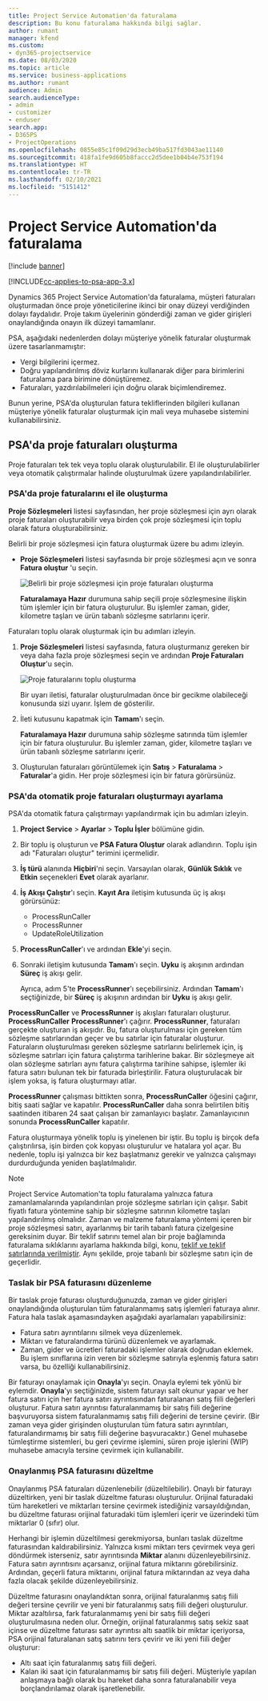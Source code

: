 ```yaml
---
title: Project Service Automation'da faturalama
description: Bu konu faturalama hakkında bilgi sağlar.
author: rumant
manager: kfend
ms.custom:
- dyn365-projectservice
ms.date: 08/03/2020
ms.topic: article
ms.service: business-applications
ms.author: rumant
audience: Admin
search.audienceType:
- admin
- customizer
- enduser
search.app:
- D365PS
- ProjectOperations
ms.openlocfilehash: 0855e85c1f09d29d3ecb49ba517fd3043ae11140
ms.sourcegitcommit: 418fa1fe9d605b8faccc2d5dee1b04b4e753f194
ms.translationtype: HT
ms.contentlocale: tr-TR
ms.lasthandoff: 02/10/2021
ms.locfileid: "5151412"
---
```

# <a name="invoicing-in-project-service-automation"></a>Project Service Automation'da faturalama

[!include [banner](../includes/psa-now-project-operations.md)]

[!INCLUDE[cc-applies-to-psa-app-3.x](../includes/cc-applies-to-psa-app-3x.md)]

Dynamics 365 Project Service Automation'da faturalama, müşteri faturaları oluşturmadan önce proje yöneticilerine ikinci bir onay düzeyi verdiğinden dolayı faydalıdır. Proje takım üyelerinin gönderdiği zaman ve gider girişleri onaylandığında onayın ilk düzeyi tamamlanır.

PSA, aşağıdaki nedenlerden dolayı müşteriye yönelik faturalar oluşturmak üzere tasarlanmamıştır:

- Vergi bilgilerini içermez.
- Doğru yapılandırılmış döviz kurlarını kullanarak diğer para birimlerini faturalama para birimine dönüştüremez.
- Faturaları, yazdırılabilmeleri için doğru olarak biçimlendiremez.

Bunun yerine, PSA'da oluşturulan fatura tekliflerinden bilgileri kullanan müşteriye yönelik faturalar oluşturmak için mali veya muhasebe sistemini kullanabilirsiniz.

## <a name="creating-project-invoices-in-psa"></a>PSA'da proje faturaları oluşturma

Proje faturaları tek tek veya toplu olarak oluşturulabilir. El ile oluşturulabilirler veya otomatik çalıştırmalar halinde oluşturulmak üzere yapılandırılabilirler.

### <a name="manually-create-project-invoices-in-psa"></a>PSA'da proje faturalarını el ile oluşturma

**Proje Sözleşmeleri** listesi sayfasından, her proje sözleşmesi için ayrı olarak proje faturaları oluşturabilir veya birden çok proje sözleşmesi için toplu olarak fatura oluşturabilirsiniz.

Belirli bir proje sözleşmesi için fatura oluşturmak üzere bu adımı izleyin.

- **Proje Sözleşmeleri** listesi sayfasında bir proje sözleşmesi açın ve sonra **Fatura oluştur** 'u seçin.

    ![Belirli bir proje sözleşmesi için proje faturaları oluşturma](media/CreateProjectInvoicesOneByOne.png)

    **Faturalamaya Hazır** durumuna sahip seçili proje sözleşmesine ilişkin tüm işlemler için bir fatura oluşturulur. Bu işlemler zaman, gider, kilometre taşları ve ürün tabanlı sözleşme satırlarını içerir.

Faturaları toplu olarak oluşturmak için bu adımları izleyin.

1. **Proje Sözleşmeleri** listesi sayfasında, fatura oluşturmanız gereken bir veya daha fazla proje sözleşmesi seçin ve ardından **Proje Faturaları Oluştur**'u seçin.

    ![Proje faturalarını toplu oluşturma](media/CreateProjectInvoicesBulk.png)

    Bir uyarı iletisi, faturalar oluşturulmadan önce bir gecikme olabileceği konusunda sizi uyarır. İşlem de gösterilir.

2. İleti kutusunu kapatmak için **Tamam**'ı seçin.

    **Faturalamaya Hazır** durumuna sahip sözleşme satırında tüm işlemler için bir fatura oluşturulur. Bu işlemler zaman, gider, kilometre taşları ve ürün tabanlı sözleşme satırlarını içerir.

3. Oluşturulan faturaları görüntülemek için **Satış** \> **Faturalama** \> **Faturalar**'a gidin. Her proje sözleşmesi için bir fatura görürsünüz.

### <a name="set-up-automated-creation-of-project-invoices-in-psa"></a>PSA'da otomatik proje faturaları oluşturmayı ayarlama

PSA'da otomatik fatura çalıştırmayı yapılandırmak için bu adımları izleyin.

1. **Project Service** \> **Ayarlar** \> **Toplu İşler** bölümüne gidin.
2. Bir toplu iş oluşturun ve **PSA Fatura Oluştur** olarak adlandırın. Toplu işin adı "Faturaları oluştur" terimini içermelidir.
3. **İş türü** alanında **Hiçbiri**'ni seçin. Varsayılan olarak, **Günlük Sıklık** ve **Etkin** seçenekleri **Evet** olarak ayarlanır.
4. **İş Akışı Çalıştır**'ı seçin. **Kayıt Ara** iletişim kutusunda üç iş akışı görürsünüz:

    - ProcessRunCaller
    - ProcessRunner
    - UpdateRoleUtilization

5. **ProcessRunCaller**'ı ve ardından **Ekle**'yi seçin.
6. Sonraki iletişim kutusunda **Tamam**'ı seçin. **Uyku** iş akışının ardından **Süreç** iş akışı gelir.

    Ayrıca, adım 5'te **ProcessRunner**'ı seçebilirsiniz. Ardından **Tamam**'ı seçtiğinizde, bir **Süreç** iş akışının ardından bir **Uyku** iş akışı gelir.

**ProcessRunCaller** ve **ProcessRunner** iş akışları faturaları oluşturur. **ProcessRunCaller** **ProcessRunner**'ı çağırır. **ProcessRunner**, faturaları gerçekte oluşturan iş akışıdır. Bu, fatura oluşturulması için gereken tüm sözleşme satırlarından geçer ve bu satırlar için faturalar oluşturur. Faturaların oluşturulması gereken sözleşme satırlarını belirlemek için, iş sözleşme satırları için fatura çalıştırma tarihlerine bakar. Bir sözleşmeye ait olan sözleşme satırları aynı fatura çalıştırma tarihine sahipse, işlemler iki fatura satırı bulunan tek bir faturada birleştirilir. Fatura oluşturulacak bir işlem yoksa, iş fatura oluşturmayı atlar.

**ProcessRunner** çalışması bittikten sonra, **ProcessRunCaller** öğesini çağırır, bitiş saati sağlar ve kapatılır. **ProcessRunCaller** daha sonra belirtilen bitiş saatinden itibaren 24 saat çalışan bir zamanlayıcı başlatır. Zamanlayıcının sonunda **ProcessRunCaller** kapatılır.

Fatura oluşturmaya yönelik toplu iş yinelenen bir iştir. Bu toplu iş birçok defa çalıştırılırsa, işin birden çok kopyası oluşturulur ve hatalara yol açar. Bu nedenle, toplu işi yalnızca bir kez başlatmanız gerekir ve yalnızca çalışmayı durdurduğunda yeniden başlatılmalıdır.

> [!NOTE]
> Project Service Automation'ta toplu faturalama yalnızca fatura zamanlamalarında yapılandırılan proje sözleşme satırları için çalışır. Sabit fiyatlı fatura yöntemine sahip bir sözleşme satırının kilometre taşları yapılandırılmış olmalıdır. Zaman ve malzeme faturalama yöntemi içeren bir proje sözleşmesi satırı, ayarlanmış bir tarih tabanlı fatura çizelgesine gereksinim duyar. Bir teklif satırını temel alan bir proje bağlamında faturalama sıklıklarını ayarlama hakkında bilgi, konu, [teklif ve teklif satırlarında verilmiştir](basic-quote-lines.md#invoice-schedule). Aynı şekilde, proje tabanlı bir sözleşme satırı için de geçerlidir.      
 
### <a name="edit-a-draft-psa-invoice"></a>Taslak bir PSA faturasını düzenleme

Bir taslak proje faturası oluşturduğunuzda, zaman ve gider girişleri onaylandığında oluşturulan tüm faturalanmamış satış işlemleri faturaya alınır. Fatura hala taslak aşamasındayken aşağıdaki ayarlamaları yapabilirsiniz:

- Fatura satırı ayrıntılarını silmek veya düzenlemek.
- Miktarı ve faturalandırma türünü düzenlemek ve ayarlamak.
- Zaman, gider ve ücretleri faturadaki işlemler olarak doğrudan eklemek. Bu işlem sınıflarına izin veren bir sözleşme satırıyla eşlenmiş fatura satırı varsa, bu özelliği kullanabilirsiniz.

Bir faturayı onaylamak için **Onayla**'yı seçin. Onayla eylemi tek yönlü bir eylemdir. **Onayla**'yı seçtiğinizde, sistem faturayı salt okunur yapar ve her fatura satırı için her fatura satırı ayrıntısından faturalanan satış fiili değerleri oluşturur. Fatura satırı ayrıntısı faturalanmamış bir satış fiili değerine başvuruyorsa sistem faturalanmamış satış fiili değerini de tersine çevirir. (Bir zaman veya gider girişinden oluşturulan tüm fatura satırı ayrıntıları, faturalandırmamış bir satış fiili değerine başvuracaktır.) Genel muhasebe tümleştirme sistemleri, bu geri çevirme işlemini, süren proje işlerini (WIP) muhasebe amacıyla tersine çevirmek için kullanabilir.

### <a name="correct-a-confirmed-psa-invoice"></a>Onaylanmış PSA faturasını düzeltme

Onaylanmış PSA faturaları düzenlenebilir (düzeltilebilir). Onaylı bir faturayı düzeltirken, yeni bir taslak düzeltme faturası oluşturulur. Orijinal faturadaki tüm hareketleri ve miktarları tersine çevirmek istediğiniz varsayıldığından, bu düzeltme faturası orijinal faturadaki tüm işlemleri içerir ve üzerindeki tüm miktarlar 0 (sıfır) olur.

Herhangi bir işlemin düzeltilmesi gerekmiyorsa, bunları taslak düzeltme faturasından kaldırabilirsiniz. Yalnızca kısmi miktarı ters çevirmek veya geri döndürmek isterseniz, satır ayrıntısında **Miktar** alanını düzenleyebilirsiniz. Fatura satırı ayrıntısını açarsanız, orijinal fatura miktarını görebilirsiniz. Ardından, geçerli fatura miktarını, orijinal fatura miktarından az veya daha fazla olacak şekilde düzenleyebilirsiniz.

Düzeltme faturasını onaylandıktan sonra, orijinal faturalanmış satış fiili değeri tersine çevrilir ve yeni bir faturalanmış satış fiili değeri oluşturulur. Miktar azaltılırsa, fark faturalanmamış yeni bir satış fiili değeri oluşturulmasına neden olur. Örneğin, orijinal faturalanmış satış sekiz saat içinse ve düzeltme faturası satır ayrıntısı altı saatlik bir miktar içeriyorsa, PSA orijinal faturalanan satış satırını ters çevirir ve iki yeni fiili değer oluşturur:

- Altı saat için faturalanmış satış fiili değeri.
- Kalan iki saat için faturalanmamış bir satış fiili değeri. Müşteriyle yapılan anlaşmaya bağlı olarak bu hareket daha sonra faturalanabilir veya borçlandırılamaz olarak işaretlenebilir.

